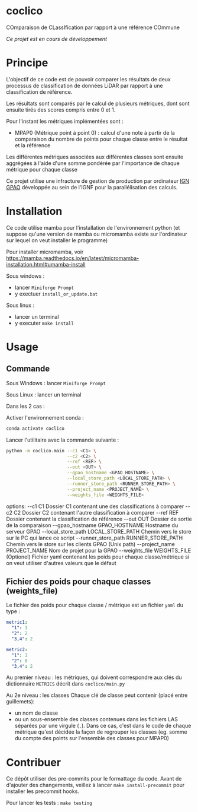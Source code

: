 # coclico

COmparaison de CLassIfication par rapport à une référence COmmune

*Ce projet est en cours de développement*

# Principe

L'objectif de ce code est de pouvoir comparer les résultats de deux processus de classification de données LiDAR
par rapport à une classification de référence.

Les résultats sont comparés par le calcul de plusieurs métriques, dont sont ensuite tirés des scores compris entre
0 et 1.

Pour l'instant les métriques implémentées sont :
* MPAP0 (Métrique point à point 0) : calcul d'une note à partir de la comparaison du nombre de points pour chaque classe
entre le résultat et la référence

Les différentes métriques associées aux différentes classes sont ensuite aggrégées à l'aide d'une somme pondérée par
l'importance de chaque métrique pour chaque classe

Ce projet utilise une infracture de gestion de production par ordinateur [IGN GPAO](https://github.com/ign-gpao)
développée au sein de l'IGNF pour la parallélisation des calculs.


# Installation

Ce code utilise mamba pour l'installation de l'environnement python (et suppose qu'une version de mamba ou micromamba
existe sur l'ordinateur sur lequel on veut installer le programme)

Pour installer micromamba, voir https://mamba.readthedocs.io/en/latest/micromamba-installation.html#umamba-install

Sous windows :
* lancer `Miniforge Prompt`
* y exectuer `install_or_update.bat`

Sous linux :
* lancer un terminal
* y executer `make install`

# Usage

## Commande

Sous Windows : lancer `Miniforge Prompt`

Sous Linux : lancer un terminal

Dans les 2 cas :

Activer l'environnement conda :
```bash
conda activate coclico
```

Lancer l'utilitaire avec la commande suivante :

```bash
python -m coclico.main --c1 <C1> \
                       --c2 <C2> \
                       --ref <REF> \
                       --out <OUT> \
                       --gpao_hostname <GPAO_HOSTNAME> \
                       --local_store_path <LOCAL_STORE_PATH> \
                       --runner_store_path <RUNNER_STORE_PATH> \
                       --project_name <PROJECT_NAME> \
                       --weights_file <WEIGHTS_FILE>
```

options:
  --c1 C1               Dossier C1 contenant une des classifications à comparer
  --c2 C2               Dossier C2 contenant l'autre classification à comparer
  --ref REF             Dossier contenant la classification de référence
  --out OUT             Dossier de sortie de la comparaison
  --gpao_hostname GPAO_HOSTNAME
                        Hostname du serveur GPAO
  --local_store_path LOCAL_STORE_PATH
                        Chemin vers le store sur le PC qui lance ce script
  --runner_store_path RUNNER_STORE_PATH
                        Chemin vers le store sur les clients GPAO (Unix path)
  --project_name PROJECT_NAME
                        Nom de projet pour la GPAO
  --weights_file WEIGHTS_FILE
                        (Optionel) Fichier yaml contenant les poids pour chaque classe/métrique si on veut utiliser d'autres valeurs que le défaut

## Fichier des poids pour chaque classes (weights_file)

Le fichier des poids pour chaque classe / métrique est un fichier `yaml` du type :

```yaml
metric1:
  "1": 1
  "2": 2
  "3,4": 2

metric2:
  "1": 1
  "2": 0
  "3,4": 2
```

Au premier niveau : les métriques, qui doivent correspondre aux clés du dictionnaire `METRICS`
décrit dans `coclico/main.py`

Au 2e niveau : les classes
Chaque clé de classe peut contenir (placé entre guillemets):
* un nom de classe
* ou un sous-ensemble des classes contenues dans les fichiers LAS séparées par une virgule (`,`).
Dans ce cas, c'est dans le code de chaque métrique qu'est décidée la façon de regrouper les classes
(eg. somme du compte des points sur l'ensemble des classes pour MPAP0)

# Contribuer

Ce dépôt utiliser des pre-commits pour le formattage du code.
Avant de d'ajouter des changements, veillez à lancer `make install-precommit` pour installer les precommit hooks.

Pour lancer les tests : `make testing`